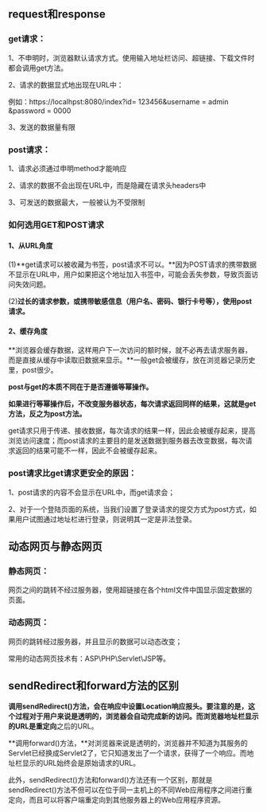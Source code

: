 ## request和response

### get请求：

1、不申明时，浏览器默认请求方式。使用输入地址栏访问、超链接、下载文件时都会调用get方法。

2、请求的数据显式地出现在URL中：

例如：https://localhpst:8080/index?id= 123456&username = admin &password = 0000

3、发送的数据量有限

### post请求：

1、请求必须通过申明method才能响应

2、请求的数据不会出现在URL中，而是隐藏在请求头headers中

3、可发送的数据最大，一般被认为不受限制



### 如何选用GET和POST请求

#### 1、从URL角度

(1)**get请求可以被收藏为书签，post请求不可以。**因为POST请求的携带数据不显示在URL中，用户如果把这个地址加入书签中，可能会丢失参数，导致页面访问失效问题。

(2)**过长的请求参数，或携带敏感信息（用户名、密码、银行卡号等），使用post请求。**

#### 2、缓存角度

**浏览器会缓存数据，这样用户下一次访问的额时候，就不必再去请求服务器，而是直接从缓存中读取旧数据来显示。**一般get会被缓存，放在浏览器记录历史里，post很少。

**post与get的本质不同在于是否遵循等幂操作。**

**如果进行等幂操作后，不改变服务器状态，每次请求返回同样的结果，这就是get方法，反之为post方法。**

get请求只用于传递、接收数据，每次请求的结果一样，因此会被缓存起来，提高浏览访问速度；而post请求的主要目的是发送数据到服务器去改变数据，每次请求返回的结果可能不一样，因此不会被缓存起来。



### post请求比get请求更安全的原因：

1、post请求的内容不会显示在URL中，而get请求会；

2、对于一个登陆页面的系统，当我们设置了登录请求的提交方式为post方式，如果用户试图通过地址栏进行登录，则说明其一定是非法登录。



## 动态网页与静态网页

### 静态网页：

网页之间的跳转不经过服务器，使用超链接在各个html文件中国显示固定数据的页面。

### 动态网页：

网页的跳转经过服务器，并且显示的数据可以动态改变；

常用的动态网页技术有：ASP\PHP\Servlet\JSP等。



## sendRedirect和forward方法的区别

**调用sendRedirect()方法，**会在响应中设置Location响应报头。要注意的是，这个过程对于用户来说是透明的，浏览器会自动完成新的访问。而浏览器地址栏显示的URL是**重定向**之后的URL。 

**调用forward()方法，**对浏览器来说是透明的，浏览器并不知道为其服务的Servlet已经换成Servlet2了，它只知道发出了一个请求，获得了一个响应。而地址栏显示的URL始终会是原始请求的URL。 

此外，sendRedirect()方法和forward()方法还有一个区别，那就是sendRedirect()方法不但可以在位于同一主机上的不同Web应用程序之间进行重定向，而且可以将客户端重定向到其他服务器上的Web应用程序资源。 